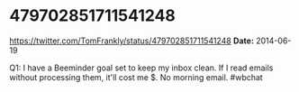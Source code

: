 # 479702851711541248
https://twitter.com/TomFrankly/status/479702851711541248
**Date:** 2014-06-19

Q1: I have a Beeminder goal set to keep my inbox clean. If I read emails without processing them, it'll cost me $. No morning email. #wbchat

